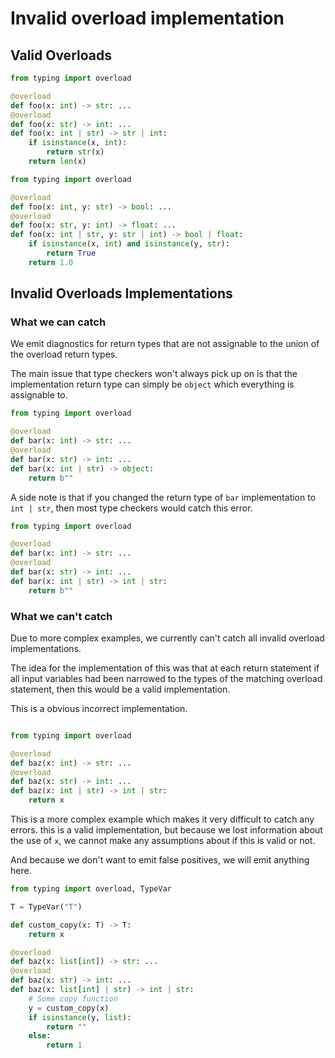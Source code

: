 # Invalid overload implementation

## Valid Overloads

```py
from typing import overload

@overload
def foo(x: int) -> str: ...
@overload
def foo(x: str) -> int: ...
def foo(x: int | str) -> str | int:
    if isinstance(x, int):
        return str(x)
    return len(x)
```

```py
from typing import overload

@overload
def foo(x: int, y: str) -> bool: ...
@overload
def foo(x: str, y: int) -> float: ...
def foo(x: int | str, y: str | int) -> bool | float:
    if isinstance(x, int) and isinstance(y, str):
        return True
    return 1.0
```

## Invalid Overloads Implementations

### What we can catch

We emit diagnostics for return types that are not assignable to the union of the overload return types.

The main issue that type checkers won't always pick up on is that the implementation return type can simply be `object` which everything is assignable to.

```py
from typing import overload

@overload
def bar(x: int) -> str: ...
@overload
def bar(x: str) -> int: ...
def bar(x: int | str) -> object:
    return b""
```

A side note is that if you changed the return type of `bar` implementation to `int | str`, then most type checkers would catch this error.

```py
from typing import overload

@overload
def bar(x: int) -> str: ...
@overload
def bar(x: str) -> int: ...
def bar(x: int | str) -> int | str:
    return b""
```

### What we can't catch

Due to more complex examples, we currently can't catch all invalid overload implementations.

The idea for the implementation of this was that at each return statement if all input variables had been narrowed to the types of the matching overload statement, then this would be a valid implementation.

This is a obvious incorrect implementation.

```py

from typing import overload

@overload
def baz(x: int) -> str: ...
@overload
def baz(x: str) -> int: ...
def baz(x: int | str) -> int | str:
    return x
```

This is a more complex example which makes it very difficult to catch any errors. this is a valid implementation, but because we lost information about the use of `x`,
we cannot make any assumptions about if this is valid or not.

And because we don't want to emit false positives, we will emit anything here.

```py
from typing import overload, TypeVar

T = TypeVar("T")

def custom_copy(x: T) -> T:
    return x

@overload
def baz(x: list[int]) -> str: ...
@overload
def baz(x: str) -> int: ...
def baz(x: list[int] | str) -> int | str:
    # Some copy function
    y = custom_copy(x)
    if isinstance(y, list):
        return ""
    else:
        return 1
```
